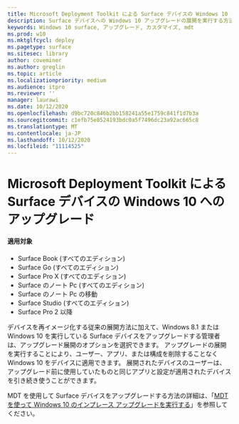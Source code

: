 ```yaml
---
title: Microsoft Deployment Toolkit による Surface デバイスの Windows 10 へのアップグレード (Surface)
description: Surface デバイスへの Windows 10 アップグレードの展開を実行する方法について説明します。
keywords: Windows 10 surface, アップグレード, カスタマイズ, mdt
ms.prod: w10
ms.mktglfcycl: deploy
ms.pagetype: surface
ms.sitesec: library
author: coveminer
ms.author: greglin
ms.topic: article
ms.localizationpriority: medium
ms.audience: itpro
ms.reviewer: ''
manager: laurawi
ms.date: 10/12/2020
ms.openlocfilehash: d9bc720c846b2bb158241a55e1759c841f1d7b3a
ms.sourcegitcommit: c1efb75e8524193bdc0a5f7496dc23a92ac665c8
ms.translationtype: MT
ms.contentlocale: ja-JP
ms.lasthandoff: 10/12/2020
ms.locfileid: "11114525"
---
```

# Microsoft Deployment Toolkit による Surface デバイスの Windows 10 へのアップグレード

#### 適用対象

- Surface Book (すべてのエディション)
- Surface Go (すべてのエディション)
- Surface Pro X (すべてのエディション)
- Surface のノート Pc (すべてのエディション)
- Surface のノート Pc の移動
- Surface Studio (すべてのエディション)
- Surface Pro 2 以降

デバイスを再イメージ化する従来の展開方法に加えて、Windows 8.1 または Windows 10 を実行している Surface デバイスをアップグレードする管理者は、アップグレード展開のオプションを選択できます。 アップグレードの展開を実行することにより、ユーザー、アプリ、または構成を削除することなく Windows 10 をデバイスに適用できます。 展開されたデバイスのユーザーは、アップグレード前に使用していたものと同じアプリと設定が適用されたデバイスを引き続き使うことができます。 

MDT を使用して Surface デバイスをアップグレードする方法の詳細は、「[MDT を使って Windows 10 のインプレース アップグレードを実行する](https://docs.microsoft.com/windows/deployment/deploy-windows-mdt/upgrade-to-windows-10-with-the-microsoft-deployment-toolkit)」を参照してください。

